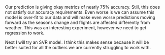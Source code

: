 Our prediction is giving okay metrics of nearly 75% accuracy. Still, this does not satisfy our accuracy requirements. Even worse is we can assume this model is over-fit to our data and will make even worse predictions moving forward as the seasons change and flights are affected differently from weather. This was an interesting experiment, however we need to get regression to work.

Next I will try an SVR model. I think this makes sense because it will be better suited for all the outliers we are currently struggling to work with. 
